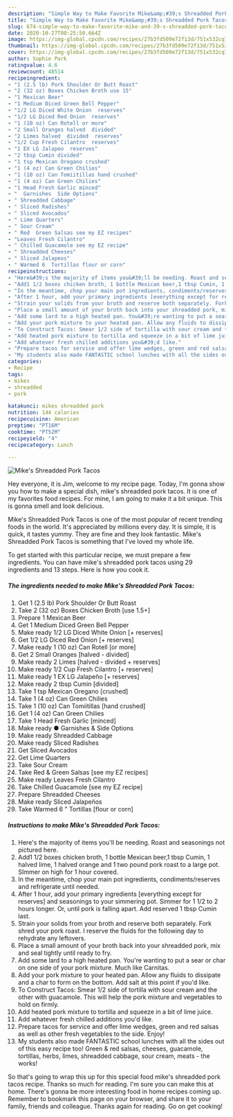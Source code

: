 ```yaml
---
description: "Simple Way to Make Favorite Mike&amp;#39;s Shreadded Pork Tacos"
title: "Simple Way to Make Favorite Mike&amp;#39;s Shreadded Pork Tacos"
slug: 674-simple-way-to-make-favorite-mike-and-39-s-shreadded-pork-tacos
date: 2020-10-27T00:25:50.664Z
image: https://img-global.cpcdn.com/recipes/27b3fd509e72f13d/751x532cq70/mikes-shreadded-pork-tacos-recipe-main-photo.jpg
thumbnail: https://img-global.cpcdn.com/recipes/27b3fd509e72f13d/751x532cq70/mikes-shreadded-pork-tacos-recipe-main-photo.jpg
cover: https://img-global.cpcdn.com/recipes/27b3fd509e72f13d/751x532cq70/mikes-shreadded-pork-tacos-recipe-main-photo.jpg
author: Sophie Park
ratingvalue: 4.6
reviewcount: 48514
recipeingredient:
- "1 (2.5 lb) Pork Shoulder Or Butt Roast"
- "2 (32 oz) Boxes Chicken Broth use 15"
- "1 Mexican Beer"
- "1 Medium Diced Green Bell Pepper"
- "1/2 LG Diced White Onion  reserves"
- "1/2 LG Diced Red Onion  reserves"
- "1 (10 oz) Can Rotell or more"
- "2 Small Oranges halved  divided"
- "2 Limes halved  divided  reserves"
- "1/2 Cup Fresh Cilantro  reserves"
- "1 EX LG Jalapeo  reserves"
- "2 tbsp Cumin divided"
- "1 tsp Mexican Oregano crushed"
- "1 (4 oz) Can Green Chilies"
- "1 (10 oz) Can Tomiitillas hand crushed"
- "1 (4 oz) Can Green Chilies"
- "1 Head Fresh Garlic minced"
- "  Garnishes  Side Options"
- " Shreadded Cabbage"
- " Sliced Radishes"
- " Sliced Avocados"
- " Lime Quarters"
- " Sour Cream"
- " Red  Green Salsas see my EZ recipes"
- "Leaves Fresh Cilantro"
- " Chilled Guacamole see my EZ recipe"
- " Shreadded Cheeses"
- " Sliced Jalapeos"
- " Warmed 6  Tortillas flour or corn"
recipeinstructions:
- "Here&#39;s the majority of items you&#39;ll be needing. Roast and seasonings not pictured here."
- "Add1 1/2 boxes chicken broth, 1 bottle Mexican beer,1 tbsp Cumin, 1 halved lime, 1 halved orange and 1 two pound pork roast to a large pot. SImmer on high for 1 hour covered."
- "In the meantime, chop your main pot ingredients, condiments/reserves and refrigerate until needed."
- "After 1 hour, add your primary ingredients [everything except for reserves] and seasonings to your simmering pot. Simmer for 1 1/2 to 2 hours longer. Or, until pork is falling apart. Add reserved 1 tbsp Cumin last."
- "Strain your solids from your broth and reserve both separately. Fork shred your pork roast. I reserve the fluids for the following day to rehydrate any leftovers."
- "Place a small amount of your broth back into your shreadded pork, mix and seal tightly until ready to fry."
- "Add some lard to a high heated pan. You&#39;re wanting to put a sear or char on one side of your pork mixture. Much like Carnitas."
- "Add your pork mixture to your heated pan. Allow any fluids to dissipate and a char to form on the bottom. Add salt at this point if you&#39;d like."
- "To Construct Tacos: Smear 1/2 side of tortilla with sour cream and the other with guacamole. This will help the pork mixture and vegetables to hold on firmly."
- "Add heated pork mixture to tortilla and squeeze in a bit of lime juice."
- "Add whatever fresh chilled additions you&#39;d like."
- "Prepare tacos for service and offer lime wedges, green and red salsas as well as other fresh vegetables to the side. Enjoy!"
- "My students also made FANTASTIC school lunches with all the sides out of this easy recipe too! Green &amp; red salsas, cheeses, guacamole, tortillas, herbs, limes, shreadded cabbage, sour cream, meats - the works!"
categories:
- Recipe
tags:
- mikes
- shreadded
- pork

katakunci: mikes shreadded pork 
nutrition: 144 calories
recipecuisine: American
preptime: "PT16M"
cooktime: "PT52M"
recipeyield: "4"
recipecategory: Lunch

---
```



![Mike&#39;s Shreadded Pork Tacos](https://img-global.cpcdn.com/recipes/27b3fd509e72f13d/751x532cq70/mikes-shreadded-pork-tacos-recipe-main-photo.jpg)

Hey everyone, it is Jim, welcome to my recipe page. Today, I'm gonna show you how to make a special dish, mike&#39;s shreadded pork tacos. It is one of my favorites food recipes. For mine, I am going to make it a bit unique. This is gonna smell and look delicious.



Mike&#39;s Shreadded Pork Tacos is one of the most popular of recent trending foods in the world. It's appreciated by millions every day. It is simple, it is quick, it tastes yummy. They are fine and they look fantastic. Mike&#39;s Shreadded Pork Tacos is something that I've loved my whole life.


To get started with this particular recipe, we must prepare a few ingredients. You can have mike&#39;s shreadded pork tacos using 29 ingredients and 13 steps. Here is how you cook it.

<!--inarticleads1-->

##### The ingredients needed to make Mike&#39;s Shreadded Pork Tacos:

1. Get 1 (2.5 lb) Pork Shoulder Or Butt Roast
1. Take 2 (32 oz) Boxes Chicken Broth [use 1.5+]
1. Prepare 1 Mexican Beer
1. Get 1 Medium Diced Green Bell Pepper
1. Make ready 1/2 LG Diced White Onion [+ reserves]
1. Get 1/2 LG Diced Red Onion [+ reserves]
1. Make ready 1 (10 oz) Can Rotell [or more]
1. Get 2 Small Oranges [halved - divided]
1. Make ready 2 Limes [halved - divided + reserves]
1. Make ready 1/2 Cup Fresh Cilantro [+ reserves]
1. Make ready 1 EX LG Jalapeño [+ reserves]
1. Make ready 2 tbsp Cumin [divided]
1. Take 1 tsp Mexican Oregano [crushed]
1. Take 1 (4 oz) Can Green Chilies
1. Take 1 (10 oz) Can Tomiitillas [hand crushed]
1. Get 1 (4 oz) Can Green Chilies
1. Take 1 Head Fresh Garlic [minced]
1. Make ready  ● Garnishes &amp; Side Options
1. Make ready  Shreadded Cabbage
1. Make ready  Sliced Radishes
1. Get  Sliced Avocados
1. Get  Lime Quarters
1. Take  Sour Cream
1. Take  Red &amp; Green Salsas [see my EZ recipes]
1. Make ready Leaves Fresh Cilantro
1. Take  Chilled Guacamole [see my EZ recipe]
1. Prepare  Shreadded Cheeses
1. Make ready  Sliced Jalapeños
1. Take  Warmed 6 &#34; Tortillas [flour or corn]




<!--inarticleads2-->

##### Instructions to make Mike&#39;s Shreadded Pork Tacos:

1. Here&#39;s the majority of items you&#39;ll be needing. Roast and seasonings not pictured here.
1. Add1 1/2 boxes chicken broth, 1 bottle Mexican beer,1 tbsp Cumin, 1 halved lime, 1 halved orange and 1 two pound pork roast to a large pot. SImmer on high for 1 hour covered.
1. In the meantime, chop your main pot ingredients, condiments/reserves and refrigerate until needed.
1. After 1 hour, add your primary ingredients [everything except for reserves] and seasonings to your simmering pot. Simmer for 1 1/2 to 2 hours longer. Or, until pork is falling apart. Add reserved 1 tbsp Cumin last.
1. Strain your solids from your broth and reserve both separately. Fork shred your pork roast. I reserve the fluids for the following day to rehydrate any leftovers.
1. Place a small amount of your broth back into your shreadded pork, mix and seal tightly until ready to fry.
1. Add some lard to a high heated pan. You&#39;re wanting to put a sear or char on one side of your pork mixture. Much like Carnitas.
1. Add your pork mixture to your heated pan. Allow any fluids to dissipate and a char to form on the bottom. Add salt at this point if you&#39;d like.
1. To Construct Tacos: Smear 1/2 side of tortilla with sour cream and the other with guacamole. This will help the pork mixture and vegetables to hold on firmly.
1. Add heated pork mixture to tortilla and squeeze in a bit of lime juice.
1. Add whatever fresh chilled additions you&#39;d like.
1. Prepare tacos for service and offer lime wedges, green and red salsas as well as other fresh vegetables to the side. Enjoy!
1. My students also made FANTASTIC school lunches with all the sides out of this easy recipe too! Green &amp; red salsas, cheeses, guacamole, tortillas, herbs, limes, shreadded cabbage, sour cream, meats - the works!




So that's going to wrap this up for this special food mike&#39;s shreadded pork tacos recipe. Thanks so much for reading. I'm sure you can make this at home. There's gonna be more interesting food in home recipes coming up. Remember to bookmark this page on your browser, and share it to your family, friends and colleague. Thanks again for reading. Go on get cooking!

